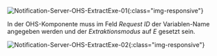 
![Notification-Server-OHS-ExtractExe-01](/img/content/Notification-Server-OHS-ExtractExe-01.png){:class="img-responsive"} 


In der OHS-Komponente muss im Feld *Request ID* der Variablen-Name angegeben werden und der *Extraktionsmodus* auf *E* gesetzt sein.

![Notification-Server-OHS-ExtractExe-02](/img/content/Notification-Server-OHS-ExtractExe-02.png){:class="img-responsive"}


